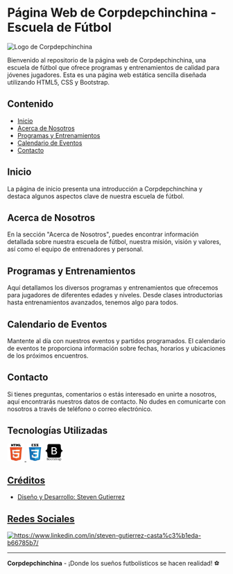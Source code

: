 

# Página Web de Corpdepchinchina - Escuela de Fútbol

![Logo de Corpdepchinchina](https://scontent.feoh2-1.fna.fbcdn.net/v/t1.6435-9/106536997_1383548811855478_7314872544272726701_n.jpg?_nc_cat=105&cb=99be929b-59f725be&ccb=1-7&_nc_sid=09cbfe&_nc_eui2=AeG2ilK2ThNawhpRMLFc7SyZlNAZn2RiQ1iU0BmfZGJDWIw4abSGp7jyaJaO0h1Wg1dO2H0DpXIEP0qpUByH-SGd&_nc_ohc=B-Tqw_S7RXcAX9bItdd&_nc_ht=scontent.feoh2-1.fna&oh=00_AfAQjD5MzlaTRbhzLs3nuoXHYFRaBKjf9NhfReus_K3i6A&oe=64F94B3F)


Bienvenido al repositorio de la página web de Corpdepchinchina, una escuela de fútbol que ofrece programas y entrenamientos de calidad para jóvenes jugadores. Esta es una página web estática sencilla diseñada utilizando HTML5, CSS y Bootstrap.

## Contenido

- [Inicio](#inicio)
- [Acerca de Nosotros](#acerca-de-nosotros)
- [Programas y Entrenamientos](#programas-y-entrenamientos)
- [Calendario de Eventos](#calendario-de-eventos)
- [Contacto](#contacto)

## Inicio

La página de inicio presenta una introducción a Corpdepchinchina y destaca algunos aspectos clave de nuestra escuela de fútbol.

## Acerca de Nosotros

En la sección "Acerca de Nosotros", puedes encontrar información detallada sobre nuestra escuela de fútbol, nuestra misión, visión y valores, así como el equipo de entrenadores y personal.

## Programas y Entrenamientos

Aquí detallamos los diversos programas y entrenamientos que ofrecemos para jugadores de diferentes edades y niveles. Desde clases introductorias hasta entrenamientos avanzados, tenemos algo para todos.

## Calendario de Eventos

Mantente al día con nuestros eventos y partidos programados. El calendario de eventos te proporciona información sobre fechas, horarios y ubicaciones de los próximos encuentros.

## Contacto

Si tienes preguntas, comentarios o estás interesado en unirte a nosotros, aquí encontrarás nuestros datos de contacto. No dudes en comunicarte con nosotros a través de teléfono o correo electrónico.

## Tecnologías Utilizadas

<p align="left"><a href="https://getbootstrap.com" target="_blank" rel="noreferrer">
        <img src="https://raw.githubusercontent.com/devicons/devicon/master/icons/html5/html5-original-wordmark.svg"
            alt="html5" width="40" height="40" /> </a><img
        src="https://raw.githubusercontent.com/devicons/devicon/master/icons/css3/css3-original-wordmark.svg" alt="css3"
        width="40" height="40" /> </a> <a href="https://www.w3.org/html/" target="_blank" rel="noreferrer"><img
            src="https://raw.githubusercontent.com/devicons/devicon/master/icons/bootstrap/bootstrap-plain-wordmark.svg"
            alt="bootstrap" width="40" height="40" /> </a> <a href="https://www.w3schools.com/css/" target="_blank"
        rel="noreferrer"></p>

## Créditos

- Diseño y Desarrollo: Steven Gutierrez

## Redes Sociales
<a href="https://linkedin.com/in/https://www.linkedin.com/in/steven-gutierrez-casta%c3%b1eda-b66785b7/" target="blank"><img align="center" src="https://raw.githubusercontent.com/rahuldkjain/github-profile-readme-generator/master/src/images/icons/Social/linked-in-alt.svg" alt="https://www.linkedin.com/in/steven-gutierrez-casta%c3%b1eda-b66785b7/" height="30" width="40" /></a>

---

**Corpdepchinchina** - ¡Donde los sueños futbolísticos se hacen realidad! ⚽️
